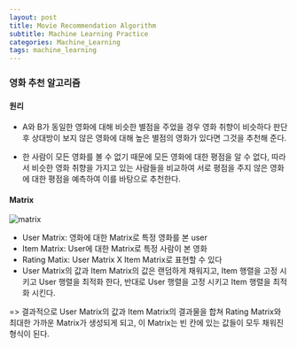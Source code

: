 ```yaml
---
layout: post
title: Movie Recommendation Algorithm
subtitle: Machine Learning Practice
categories: Machine_Learning
tags: machine_learning
---
```


### 영화 추천 알고리즘

#### 원리

- A와 B가 동일한 영화에 대해 비슷한 별점을 주었을 경우 영화 취향이 비슷하다 판단 후 상대방이 보지 않은 영화에 대해 높은 별점의 영화가 있다면 그것을 추천해 준다.

- 한 사람이 모든 영화를 볼 수 없기 때문에 모든 영화에 대한 평점을 알 수 없다, 따라서 비슷한 영화 취향을 가지고 있는 사람들을 비교하여 서로 평점을 주지 않은 영화에 대한 평점을 예측하여 이를 바탕으로 추천한다.

#### Matrix

![matrix](https://user-images.githubusercontent.com/77920565/185779618-96d8c2c6-6811-491d-9a4d-6a05f7e486b0.png)

- User Matrix: 영화에 대한 Matrix로 특정 영화를 본 user
- Item Matrix: User에 대한 Matrix로 특정 사람이 본 영화
- Rating Matix: User Matrix X Item Matrix로 표현할 수 있다
- User Matrix의 값과 Item Matrix의 값은 랜덤하게 채워지고, Item 행렬을 고정 시키고 User 행렬을 최적화 한다, 반대로 User 행렬을 고정 시키고 Item 행렬을 최적화 시킨다.

=> 결과적으로 User Matrix의 값과 Item Matrix의 결과물을 합쳐 Rating Matrix와 최대한 가까운 Matrix가 생성되게 되고, 이 Matrix는 빈 칸에 있는 값들이 모두 채워진 형식이 된다.